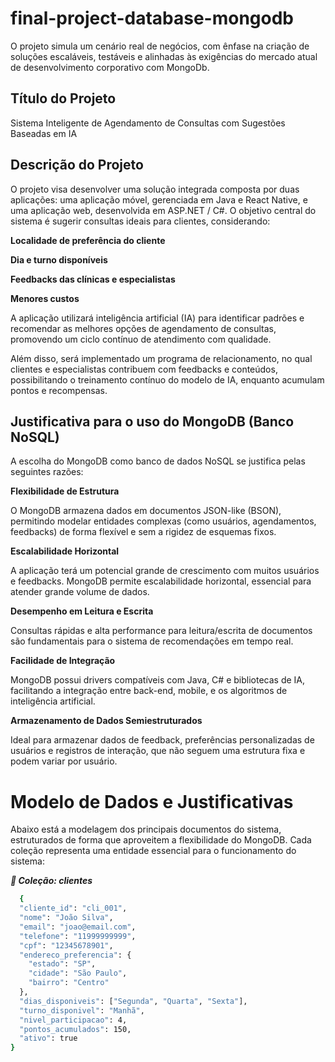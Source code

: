 # final-project-database-mongodb

O projeto simula um cenário real de negócios, com ênfase na criação de soluções escaláveis, testáveis e alinhadas às exigências do mercado atual de desenvolvimento corporativo com MongoDb.

## Título do Projeto

Sistema Inteligente de Agendamento de Consultas com Sugestões Baseadas em IA

## Descrição do Projeto

O projeto visa desenvolver uma solução integrada composta por duas aplicações: uma aplicação móvel, gerenciada em Java e React Native, e uma aplicação web, desenvolvida em ASP.NET / C#. O objetivo central do sistema é sugerir consultas ideais para clientes, considerando:

**Localidade de preferência do cliente**

**Dia e turno disponíveis**

**Feedbacks das clínicas e especialistas**

**Menores custos**

A aplicação utilizará inteligência artificial (IA) para identificar padrões e recomendar as melhores opções de agendamento de consultas, promovendo um ciclo contínuo de atendimento com qualidade.

Além disso, será implementado um programa de relacionamento, no qual clientes e especialistas contribuem com feedbacks e conteúdos, possibilitando o treinamento contínuo do modelo de IA, enquanto acumulam pontos e recompensas.

## Justificativa para o uso do MongoDB (Banco NoSQL)

A escolha do MongoDB como banco de dados NoSQL se justifica pelas seguintes razões:

**Flexibilidade de Estrutura** 

O MongoDB armazena dados em documentos JSON-like (BSON), permitindo modelar entidades complexas (como usuários, agendamentos, feedbacks) de forma flexível e sem a rigidez de esquemas fixos.

**Escalabilidade Horizontal** 

A aplicação terá um potencial grande de crescimento com muitos usuários e feedbacks. MongoDB permite escalabilidade horizontal, essencial para atender grande volume de dados.

**Desempenho em Leitura e Escrita** 

Consultas rápidas e alta performance para leitura/escrita de documentos são fundamentais para o sistema de recomendações em tempo real.

**Facilidade de Integração** 

MongoDB possui drivers compatíveis com Java, C# e bibliotecas de IA, facilitando a integração entre back-end, mobile, e os algoritmos de inteligência artificial.

**Armazenamento de Dados Semiestruturados** 

Ideal para armazenar dados de feedback, preferências personalizadas de usuários e registros de interação, que não seguem uma estrutura fixa e podem variar por usuário.

# Modelo de Dados e Justificativas

Abaixo está a modelagem dos principais documentos do sistema, estruturados de forma que aproveitem a flexibilidade do MongoDB. Cada coleção representa uma entidade essencial para o funcionamento do sistema:

***🧑 Coleção: clientes***

```bash
  {
  "cliente_id": "cli_001",
  "nome": "João Silva",
  "email": "joao@email.com",
  "telefone": "11999999999",
  "cpf": "12345678901",
  "endereco_preferencia": {
    "estado": "SP",
    "cidade": "São Paulo",
    "bairro": "Centro"
  },
  "dias_disponiveis": ["Segunda", "Quarta", "Sexta"],
  "turno_disponivel": "Manhã",
  "nivel_participacao": 4,
  "pontos_acumulados": 150,
  "ativo": true
}
```


